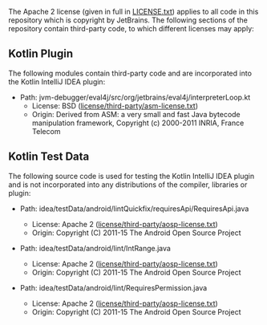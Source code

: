 The Apache 2 license (given in full in [LICENSE.txt](LICENSE.txt)) applies to all code in this repository which is copyright
by JetBrains. The following sections of the repository contain third-party code, to which different licenses
may apply:

## Kotlin Plugin

The following modules contain third-party code and are incorporated into the Kotlin IntelliJ IDEA plugin:

 - Path: jvm-debugger/eval4j/src/org/jetbrains/eval4j/interpreterLoop.kt
     - License: BSD ([license/third-party/asm-license.txt][asm])
     - Origin: Derived from ASM: a very small and fast Java bytecode manipulation framework, Copyright (c) 2000-2011 INRIA, France Telecom

## Kotlin Test Data

The following source code is used for testing the Kotlin IntelliJ IDEA plugin and is not incorporated into
any distributions of the compiler, libraries or plugin:

 - Path: idea/testData/android/lintQuickfix/requiresApi/RequiresApi.java
      - License: Apache 2 ([license/third-party/aosp-license.txt][aosp])
      - Origin: Copyright (C) 2011-15 The Android Open Source Project

 - Path: idea/testData/android/lint/IntRange.java
      - License: Apache 2 ([license/third-party/aosp-license.txt][aosp])
      - Origin: Copyright (C) 2011-15 The Android Open Source Project

 - Path: idea/testData/android/lint/RequiresPermission.java
      - License: Apache 2 ([license/third-party/aosp-license.txt][aosp])
      - Origin: Copyright (C) 2011-15 The Android Open Source Project

[aosp]: third-party/aosp-license.txt
[asm]: third-party/asm-license.txt
[vavr]: third-party/vavr-license.txt
[kotlinx.collections.immutable]: third-party/kotlinx.collections.immutable-license.txt
